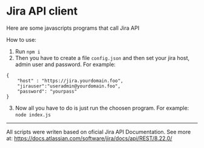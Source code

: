 # Jira API client


Here are some javascripts programs that call Jira API

How to use:
1. Run `npm i`
2. Then you have to create a file `config.json` and then set your jira host, admin user and password. For example:
```
{
    "host" : "https://jira.yourdomain.foo",
    "jirauser":"useradmin@yourdomain.foo",
    "password": "yourpass"
}
```

3. Now all you have to do is just run the choosen program. For example:
`node index.js`



-----------------


All scripts were writen based on oficial Jira API Documentation. See more at: https://docs.atlassian.com/software/jira/docs/api/REST/8.22.0/